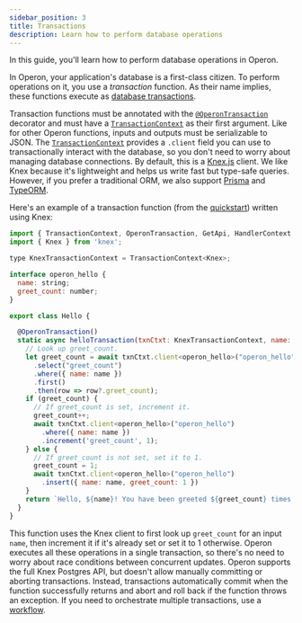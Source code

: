 ```yaml
---
sidebar_position: 3
title: Transactions
description: Learn how to perform database operations
---
```


In this guide, you'll learn how to perform database operations in Operon.

In Operon, your application's database is a first-class citizen.
To perform operations on it, you use a _transaction_ function.
As their name implies, these functions execute as [database transactions](https://en.wikipedia.org/wiki/Database_transaction).

Transaction functions must be annotated with the [`@OperonTransaction`](../api-reference/decorators#operontransaction) decorator and must have a [`TransactionContext`](..) as their first argument.
Like for other Operon functions, inputs and outputs must be serializable to JSON.
The [`TransactionContext`](..) provides a `.client` field you can use to transactionally interact with the database, so you don't need to worry about managing database connections.
By default, this is a [Knex.js](https://knexjs.org/) client.
We like Knex because it's lightweight and helps us write fast but type-safe queries.
However, if you prefer a traditional ORM, we also support [Prisma](..) and [TypeORM](..).

Here's an example of a transaction function (from the [quickstart](../getting-started/quickstart)) written using Knex:

```javascript
import { TransactionContext, OperonTransaction, GetApi, HandlerContext } from '@dbos-inc/operon'
import { Knex } from 'knex';

type KnexTransactionContext = TransactionContext<Knex>;

interface operon_hello {
  name: string;
  greet_count: number;
}

export class Hello {

  @OperonTransaction()
  static async helloTransaction(txnCtxt: KnexTransactionContext, name: string) {
    // Look up greet_count.
    let greet_count = await txnCtxt.client<operon_hello>("operon_hello")
      .select("greet_count")
      .where({ name: name })
      .first()
      .then(row => row?.greet_count);
    if (greet_count) {
      // If greet_count is set, increment it.
      greet_count++;
      await txnCtxt.client<operon_hello>("operon_hello")
        .where({ name: name })
        .increment('greet_count', 1);
    } else {
      // If greet_count is not set, set it to 1.
      greet_count = 1;
      await txnCtxt.client<operon_hello>("operon_hello")
        .insert({ name: name, greet_count: 1 })
    }
    return `Hello, ${name}! You have been greeted ${greet_count} times.\n`;
  }
}
```
This function uses the Knex client to first look up `greet_count` for an input `name`, then increment it if it's already set or set it to 1 otherwise.
Operon executes all these operations in a single transaction, so there's no need to worry about race conditions between concurrent updates.
Operon supports the full Knex Postgres API, but doesn't allow manually committing or aborting transactions.
Instead, transactions automatically commit when the function successfully returns and abort and roll back if the function throws an exception.
If you need to orchestrate multiple transactions, use a [workflow](./workflow-tutorial).